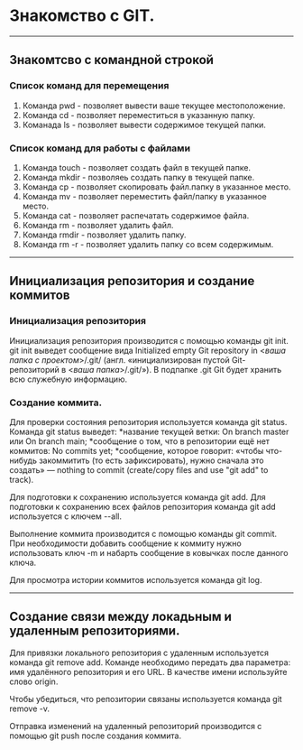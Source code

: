 # Знакомство с GIT.

---

## Знакомтсво с командной строкой

### Список команд для перемещения

1. Команда pwd - позволяет вывести ваше текущее местоположение.
2. Команда cd - позволяет переместиться в указанную папку.
3. Команада ls - позволяет вывести содержимое текущей папки.

### Список команд для работы с файлами 

1. Команда touch - позволяет создать файл в текущей папке.
2. Команда mkdir - позволяеь создать папку в текущей папке.
3. Команда cp - позволяет скопировать файл.папку в указанное место.
4. Команда mv - позволяет переместить файл/папку в указанное место.
5. Команда cat - позволяет распечатать содержимое файла.
6. Команда rm - позволяет удалить файл.
7. Команда rmdir - позволяет удалить папку.
8. Команда rm -r - позволяет удалить папку со всем содержимым.

--- 

## Инициализация репозитория и создание коммитов

### Инициализация репозитория 

Инициализация репозитория производится с помощью команды git init.
git init выведет сообщение вида Initialized empty Git repository in <*ваша папка с проектом*>/.git/ (англ. «инициализирован пустой Git-репозиторий в <*ваша папка*>/.git/»). 
В подпапке .git Git будет хранить всю служебную информацию.

### Создание коммита.


Для проверки состояния репозитория используется команда git status.
Команда git status выведет:
*название текущей ветки: On branch master или On branch main;
*сообщение о том, что в репозитории ещё нет коммитов: No commits yet;
*сообщение, которое говорит: «чтобы что-нибудь закоммитить (то есть зафиксировать), нужно сначала это создать» — nothing to commit (create/copy files and use "git add" to track).

Для подготовки к сохранению используется команда git add.
Для подготовки к сохранению всех файлов репозитория команда git add используется с ключем --all.

Выполнение коммита производится с помощью команды git commit.
При необходимости добавить сообщение к коммиту нужно использовать ключ -m и набарть сообщение в ковычках после данного ключа.

Для просмотра истории коммитов используется команда git log.

---

## Создание связи между локадьным и удаленным репозиториями.

Для привязки локального репозитория с удаленным используется команда git remove add.
Команде необходимо передать два параметра: имя удалённого репозитория и его URL.
В качестве имени используйте слово origin.

Чтобы убедиться, что репозитории связаны используется команда git remove -v.

Отправка изменений на удаленный репозиторий производится с помощью git push после создания коммита. 
 
